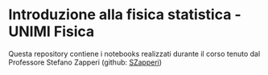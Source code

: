 # Introduzione alla fisica statistica - UNIMI Fisica

Questa repository contiene i notebooks realizzati durante il corso tenuto dal Professore Stefano Zapperi (github: [SZapperi](https://github.com/SZapperi))